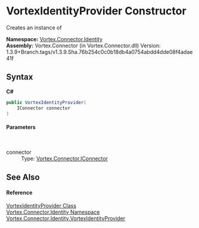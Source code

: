 # VortexIdentityProvider Constructor 
 

Creates an instance of 

**Namespace:**&nbsp;<a href="N_Vortex_Connector_Identity.md">Vortex.Connector.Identity</a><br />**Assembly:**&nbsp;Vortex.Connector (in Vortex.Connector.dll) Version: 1.3.9+Branch.tags/v1.3.9.Sha.76b254c0c0b18db4a0754abdd4dde08f4adae41f

## Syntax

**C#**<br />
``` C#
public VortexIdentityProvider(
	IConnector connector
)
```


#### Parameters
&nbsp;<dl><dt>connector</dt><dd>Type: <a href="T_Vortex_Connector_IConnector.md">Vortex.Connector.IConnector</a><br /></dd></dl>

## See Also


#### Reference
<a href="T_Vortex_Connector_Identity_VortexIdentityProvider.md">VortexIdentityProvider Class</a><br /><a href="N_Vortex_Connector_Identity.md">Vortex.Connector.Identity Namespace</a><br /><a href="T_Vortex_Connector_Identity_VortexIdentityProvider.md">Vortex.Connector.Identity.VortexIdentityProvider</a><br />